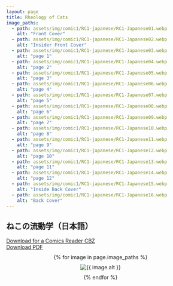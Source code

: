 ```yaml
---
layout: page
title: Rheology of Cats
image_paths:
  - path: assets/img/comic1/RC1-japanese/RC1-Japanese01.webp 
    alt: "Front Cover"
  - path: assets/img/comic1/RC1-japanese/RC1-Japanese02.webp
    alt: "Insider Front Cover"
  - path: assets/img/comic1/RC1-japanese/RC1-Japanese03.webp
    alt: "page 1"
  - path: assets/img/comic1/RC1-japanese/RC1-Japanese04.webp
    alt: "page 2"
  - path: assets/img/comic1/RC1-japanese/RC1-Japanese05.webp
    alt: "page 3"
  - path: assets/img/comic1/RC1-japanese/RC1-Japanese06.webp
    alt: "page 4"
  - path: assets/img/comic1/RC1-japanese/RC1-Japanese07.webp
    alt: "page 5"
  - path: assets/img/comic1/RC1-japanese/RC1-Japanese08.webp 
    alt: "page 6"
  - path: assets/img/comic1/RC1-japanese/RC1-Japanese09.webp
    alt: "page 7"
  - path: assets/img/comic1/RC1-japanese/RC1-Japanese10.webp
    alt: "page 8"
  - path: assets/img/comic1/RC1-japanese/RC1-Japanese11.webp
    alt: "page 9"
  - path: assets/img/comic1/RC1-japanese/RC1-Japanese12.webp 
    alt: "page 10"
  - path: assets/img/comic1/RC1-japanese/RC1-Japanese13.webp
    alt: "page 11"
  - path: assets/img/comic1/RC1-japanese/RC1-Japanese14.webp
    alt: "page 12"
  - path: assets/img/comic1/RC1-japanese/RC1-Japanese15.webp
    alt: "Inside Back Cover"
  - path: assets/img/comic1/RC1-japanese/RC1-Japanese16.webp
    alt: "Back Cover"
---
```


<div class="col-lg-12 text-center">
	<h2 class="section-heading text-uppercase">ねこの流動学（日本語）</h2>
        <div class="text-muted">
           <a href="{{ site.url }}/downloads/comic1-japanese/RC1-Japanese.cbz">Download for a Comics Reader CBZ</a>
        </div>
        <div class="text-muted">
           <a href="{{ site.url }}/downloads/comic1-japanese/RC1-Japanese.pdf">Download PDF</a>
        </div>

</div>

<div style="display: flex; flex-direction: column; align-items: center; margin-top: 10px; margin-bottom: 30px;">
  {% for image in page.image_paths %}
    <img src="{{ image.path }}" alt="{{ image.alt }}" style="max-width: 80%; height: auto; margin: 10px;">
  {% endfor %}
</div>












